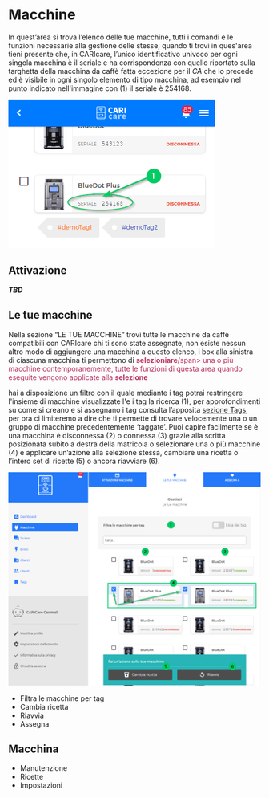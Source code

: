 # Macchine

In quest’area si trova l’elenco delle tue macchine, tutti i comandi e le funzioni necessarie alla gestione delle stesse, quando ti trovi in ques'area tieni presente che, in CARIcare, l’unico identificativo univoco per ogni singola macchina è il seriale e ha corrispondenza con quello riportato sulla targhetta della macchina da caffè fatta eccezione per il _CA_ che lo precede ed è visibile in ogni singolo elemento di tipo macchina, ad esempio nel punto indicato nell'immagine con (1) il seriale è 254168.

![serial](_images/serail.png)

## Attivazione
**_TBD_**

## Le tue macchine

Nella sezione “LE TUE MACCHINE” trovi tutte le macchine da caffè compatibili con CARIcare chi ti sono state assegnate, non esiste nessun altro modo di aggiungere una macchina a questo elenco, i box alla sinistra di ciascuna macchina ti permettono di <span style="color:#b72a5c">**__selezioniare__**/span> una o più macchine contemporanemente, tutte le funzioni di questa area quando eseguite vengono applicate alla <span style="color:#b72a5c">**__selezione__**</span>



hai a disposizione un filtro con il quale mediante i tag potrai restringere l'insieme di macchine visualizzate l'e i tag  la ricerca (1), per approfondimenti su come si creano e si assegnano i tag consulta l’apposita [sezione Tags](https://carimali.github.io/wiki/#/docs-it/tags), per ora ci limiteremo a dire che ti permette di trovare velocemente una o un gruppo di macchine precedentemente ‘taggate’. Puoi capire facilmente se è una macchina è disconnessa (2) o connessa (3) grazie alla scritta posizionata subito a destra della matricola o selezionare una o più macchine (4) e applicare un’azione alla selezione stessa, cambiare una ricetta o l’intero set di ricette (5) o ancora riavviare (6).

![machines](_images/machines.png)

  - Filtra le macchine per tag
  - Cambia ricetta
  - Riavvia
  - Assegna

## Macchina

  - Manutenzione
  - Ricette
  - Impostazioni









